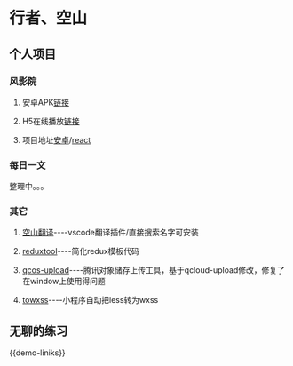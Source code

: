 # 行者、空山

## 个人项目

### 风影院

1. 安卓APK[链接](https://apks-1252514056.cos.ap-chengdu.myqcloud.com/%E9%A3%8E%E5%BD%B1%E9%99%A2_v1.7_2018-10-14-release.apk)

2. H5在线播放[链接](http://movie.zackdk.top/)

3. 项目地址[安卓](https://github.com/CodeByZack/kongtv-android/)/[react](https://github.com/CodeByZack/kongtv-react/)


### 每日一文

整理中。。。

### 其它

1. [空山翻译](https://marketplace.visualstudio.com/items?itemName=zackdk.empty-translate#review-details)----vscode翻译插件/直接搜索名字可安装
2. [reduxtool](https://www.npmjs.com/package/@zackdk/reduxtool)----简化redux模板代码
3. [qcos-upload](https://www.npmjs.com/package/qcos-upload)----腾讯对象储存上传工具，基于qcloud-upload修改，修复了在window上使用得问题

4. [towxss](https://www.npmjs.com/package/towxss)----小程序自动把less转为wxss



## 无聊的练习

{{demo-liniks}}